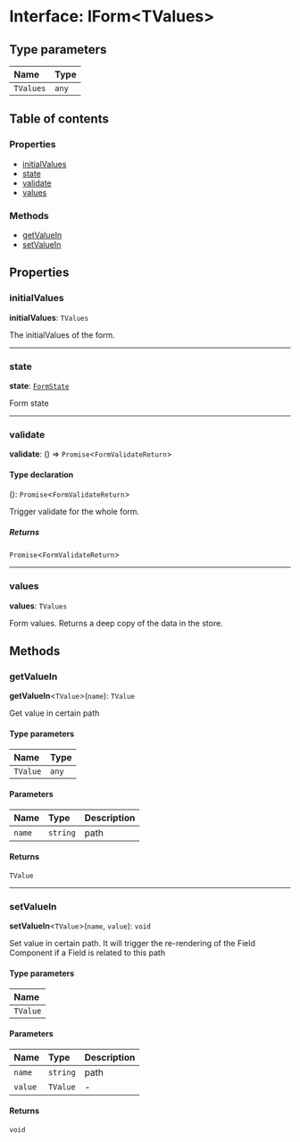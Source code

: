 # Interface: IForm\<TValues>

## Type parameters

| Name | Type |
| :------ | :------ |
| `TValues` | `any` |

## Table of contents

### Properties

* [initialValues](/auto-docs/fixed-layout-editor/interfaces/IForm.md#initialvalues)
* [state](/auto-docs/fixed-layout-editor/interfaces/IForm.md#state)
* [validate](/auto-docs/fixed-layout-editor/interfaces/IForm.md#validate)
* [values](/auto-docs/fixed-layout-editor/interfaces/IForm.md#values)

### Methods

* [getValueIn](/auto-docs/fixed-layout-editor/interfaces/IForm.md#getvaluein)
* [setValueIn](/auto-docs/fixed-layout-editor/interfaces/IForm.md#setvaluein)

## Properties

### initialValues

**initialValues**: `TValues`

The initialValues of the form.

***

### state

**state**: [`FormState`](/auto-docs/fixed-layout-editor/interfaces/FormState.md)

Form state

***

### validate

**validate**: () => `Promise`<`FormValidateReturn`>

#### Type declaration

(): `Promise`<`FormValidateReturn`>

Trigger validate for the whole form.

##### Returns

`Promise`<`FormValidateReturn`>

***

### values

**values**: `TValues`

Form values. Returns a deep copy of the data in the store.

## Methods

### getValueIn

**getValueIn**<`TValue`>(`name`): `TValue`

Get value in certain path

#### Type parameters

| Name | Type |
| :------ | :------ |
| `TValue` | `any` |

#### Parameters

| Name | Type | Description |
| :------ | :------ | :------ |
| `name` | `string` | path |

#### Returns

`TValue`

***

### setValueIn

**setValueIn**<`TValue`>(`name`, `value`): `void`

Set value in certain path.
It will trigger the re-rendering of the Field Component if a Field is related to this path

#### Type parameters

| Name |
| :------ |
| `TValue` |

#### Parameters

| Name | Type | Description |
| :------ | :------ | :------ |
| `name` | `string` | path |
| `value` | `TValue` | - |

#### Returns

`void`
